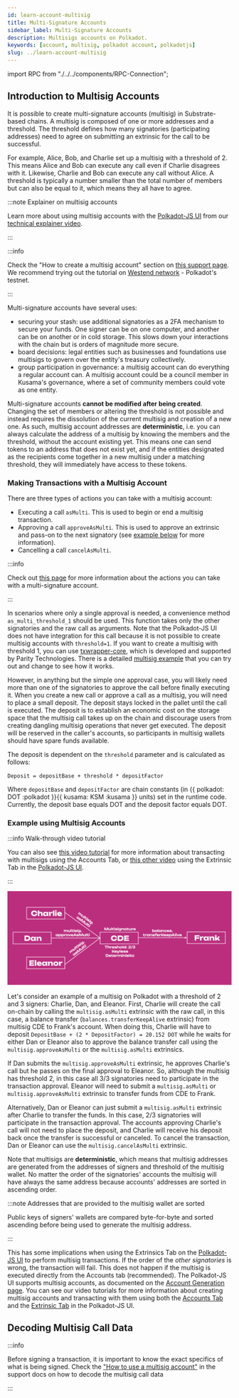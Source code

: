 ```yaml
---
id: learn-account-multisig
title: Multi-Signature Accounts
sidebar_label: Multi-Signature Accounts
description: Multisigs accounts on Polkadot.
keywords: [account, multisig, polkadot account, polkadotjs]
slug: ../learn-account-multisig
---
```


import RPC from "./../../components/RPC-Connection";

## Introduction to Multisig Accounts

It is possible to create multi-signature accounts (multisig) in Substrate-based chains. A multisig is composed of one or more addresses and a threshold. The threshold defines how many
signatories (participating addresses) need to agree on submitting an extrinsic for the call to be
successful.

For example, Alice, Bob, and Charlie set up a multisig with a threshold of 2. This means Alice and
Bob can execute any call even if Charlie disagrees with it. Likewise, Charlie and Bob can execute
any call without Alice. A threshold is typically a number smaller than the total number of members
but can also be equal to it, which means they all have to agree.

:::note Explainer on multisig accounts

Learn more about using multisig accounts with the [Polkadot-JS UI](https://polkadot.js.org/apps/#/accounts) from our
[technical explainer video](https://www.youtube.com/watch?v=-cPiKMslZqI).

:::


:::info

Check the "How to create a multisig account" section on
[this support page](https://support.polkadot.network/support/solutions/articles/65000181826-how-to-create-and-use-a-multisig-account).
We recommend trying out the tutorial on
[Westend network](../maintain/maintain-networks.md#westend-test-network) - Polkadot's testnet.

:::

Multi-signature accounts have several uses:

- securing your stash: use additional signatories as a 2FA mechanism to secure your funds. One
  signer can be on one computer, and another can be on another or in cold storage. This slows down
  your interactions with the chain but is orders of magnitude more secure.
- board decisions: legal entities such as businesses and foundations use multisigs to govern over
  the entity's treasury collectively.
- group participation in governance: a multisig account can do everything a regular account can. A
  multisig account could be a council member in Kusama's governance, where a set of community
  members could vote as one entity.

Multi-signature accounts **cannot be modified after being created**. Changing the set of members or
altering the threshold is not possible and instead requires the dissolution of the current multisig
and creation of a new one. As such, multisig account addresses are **deterministic**, i.e. you can
always calculate the address of a multisig by knowing the members and the threshold, without the
account existing yet. This means one can send tokens to an address that does not exist yet, and if
the entities designated as the recipients come together in a new multisig under a matching
threshold, they will immediately have access to these tokens.

### Making Transactions with a Multisig Account

There are three types of actions you can take with a multisig account:

- Executing a call `asMulti`. This is used to begin or end a multisig transaction.
- Approving a call `approveAsMulti`. This is used to approve an extrinsic and pass-on to the next signatory (see [example below](#example-using-multi-signature-accounts) for more information).
- Cancelling a call `cancelAsMulti`.

:::info

Check out [this page](https://polkadot.js.org/docs/substrate/extrinsics#multisig) for more information about the actions you can take with a multi-signature account.

:::

In scenarios where only a single approval is needed, a convenience method `as_multi_threshold_1`
should be used. This function takes only the other signatories and the raw call as arguments. Note that the Polkadot-JS UI does not have integration for this call because it is not possible to create multisig accounts with `threshold=1`. If you want to create a multisig with threshold 1, you can use [txwrapper-core](https://github.com/paritytech/txwrapper-core), which is developed and supported by Parity Technologies. There is a detailed [multisig example](https://github.com/paritytech/txwrapper-core/tree/main/packages/txwrapper-examples/multisig) that you can try out and change to see how it works.

However, in anything but the simple one approval case, you will likely need more than one of the
signatories to approve the call before finally executing it. When you create a new call or approve a
call as a multisig, you will need to place a small deposit. The deposit stays locked in the pallet
until the call is executed. The deposit is to establish an economic cost on the storage space that
the multisig call takes up on the chain and discourage users from creating dangling multisig
operations that never get executed. The deposit will be reserved in the caller's accounts, so
participants in multisig wallets should have spare funds available.

The deposit is dependent on the `threshold` parameter and is calculated as follows:

```
Deposit = depositBase + threshold * depositFactor
```

Where `depositBase` and `depositFactor` are chain constants (in {{ polkadot: DOT :polkadot }}{{ kusama: KSM :kusama }} units) set in the runtime code. Currently, the deposit base equals <RPC network="polkadot" path="query.multisig.depositBase" defaultValue={200880000000} filter="humanReadable"/> DOT and the deposit factor equals <RPC network="polkadot" path="query.multisig.depositFactor" defaultValue={320000000} filter="humanReadable"/> DOT.

### Example using Multisig Accounts

:::info Walk-through video tutorial

You can also see [this video tutorial](https://www.youtube.com/watch?v=-cPiKMslZqI) for more information about transacting with multisigs using the Accounts Tab, or [this other video](https://www.youtube.com/watch?v=T0vIuJcTJeQ) using the Extrinsic Tab in the [Polkadot-JS UI](https://polkadot.js.org/apps/#/accounts).

:::

![multisig diagram](../assets/multisig-diagram.png)

Let's consider an example of a multisig on Polkadot with a threshold of 2 and 3 signers: Charlie,
Dan, and Eleanor. First, Charlie will create the call on-chain by calling the `multisig.asMulti` extrinsic with the raw
call, in this case, a balance transfer (`balances.transferKeepAlive` extrinsic) from multisig CDE to Frank's account. When doing this, Charlie will have to deposit `DepositBase + (2 * DepositFactor) = 20.152 DOT`
while he waits for either Dan or Eleanor also to approve the balance transfer call using the `multisig.approveAsMulti` or the `multisig.asMulti` extrinsics.

If Dan submits the `multisig.approveAsMulti` extrinsic, he approves Charlie's call but he passes on the final approval to Eleanor. So, although the multisig has threshold 2, in this case all 3/3 signatories need to participate in the transaction approval. Eleanor will need to submit a `multisig.asMulti` or `multisig.approveAsMulti` extrinsic to transfer funds from CDE to Frank.

Alternatively, Dan or Eleanor can just submit a `multisig.asMulti` extrinsic after Charlie to transfer the funds. In this case, 2/3 signatories will participate in the transaction approval. The accounts approving Charlie's call will not need to place the deposit, and Charlie will receive his
deposit back once the transfer is successful or canceled. To cancel the transaction, Dan or Eleanor can use the `multisig.cancelAsMulti` extrinsic.

Note that multisigs are **deterministic**, which means that multisig addresses are generated from the addresses of signers and threshold of the multisig wallet. No matter the order of the signatories' accounts the multisig will have always the same address because accounts' addresses are sorted in ascending order.

:::note Addresses that are provided to the multisig wallet are sorted

Public keys of signers' wallets are compared byte-for-byte and sorted ascending before
being used to generate the multisig address.

:::

This has some implications when using the Extrinsics Tab on the [Polkadot-JS UI](https://polkadot.js.org/apps/#/accounts) to perform multisig transactions. If the order of the _other signatories_ is wrong, the transaction will fail. This does not happen if the multisig is executed directly from the Accounts tab (recommended). The Polkadot-JS UI supports multisig accounts, as documented on the [Account Generation page](learn-account-generation.md#multi-signature-accounts). You can see our video tutorials for more information about creating multisig accounts and transacting with them using both the [Accounts Tab](https://www.youtube.com/watch?v=-cPiKMslZqI) and the [Extrinsic Tab](https://www.youtube.com/watch?v=T0vIuJcTJeQ) in the Polkadot-JS UI.

## Decoding Multisig Call Data

:::info

Before signing a transaction, it is important to know the exact specifics of what is being signed. Check the ["How to use a multisig account"](https://support.polkadot.network/support/solutions/articles/65000181826-how-to-create-and-use-a-multisig-account) in the support docs on how to
decode the multisig call data

:::
